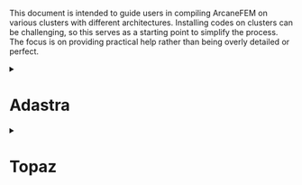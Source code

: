 
This document is intended to guide users in compiling ArcaneFEM on various clusters with different architectures. Installing codes on clusters can be challenging, so this serves as a starting point to simplify the process. The focus is on providing practical help rather than being overly detailed or perfect.

<details>
  <summary>
  
  # Adastra 
</summary>
In 2024, Adastra is the Fastest supercomputer in France. 
Adastra is a French supercomputer hosted at CINES, a Tier 1 computing site located in Montpellier. 
The Adastra supercomputer is an HPE-Cray EX system, combined with two ClusterStor E1000 storage systems.
Please have a look at this [link](https://dci.dci-gitlab.cines.fr/webextranet/architecture/index.html) to know more about Adastra architecture.
Here we shall concern ourselves with MI250X partition of Adastra, which are accelerated nodes of Adastra specialized for General Purpose computation 
on GPUs (GPGPU) computations (1 AMD Trento EPYC 7A53 64 cores 2.0 GHz processor with 256 Gio of DDR4-3200 MHz CPU memory per node, 4 Slingshot 200 Gb/s NICs, 
8 GPUs devices (4 AMD MI250X accelerator, each with 2 GPUs) with a total of 512 Gio of HBM2 per node).

In order to be able to run ArcaneFEM on Adastra in multi-gpu mode, you will need to compile dotnet, Arcane, and then ArcaneFEM, in that order. An example compilation is explained below.
  

  <details>
    <summary>

  #### Compile dotnet on Adastra
  </summary>
  
  Arcane depends on `.Net`, this dependencie is not found on Adastra, hence we begin by installaing dotnet. 
  If you have this already installed please skip this section.

  - On your personal PC, Locally download dotNet `tar.gz` and move it to move it to Adastra.
    Note please fill in your `ADASTRA_USERNAME`, and your `ADASTRA_PROJECT`

```bash
export ADASTRA_USERNAME="XXXXX"
export ADASTRA_PROJECT="YYYYY"

wget https://download.visualstudio.microsoft.com/download/pr/db901b0a-3144-4d07-b8ab-6e7a43e7a791/4d9d1b39b879ad969c6c0ceb6d052381/dotnet-sdk-8.0.401-linux-x64.tar.gz

scp dotnet-sdk-8.0.401-linux-x64.tar.gz ${ADASTRA_USERNAME}@adastra2.cines.fr:/lus/work/RES1/${ADASTRA_PROJECT}/${ADASTRA_USERNAME}/.
```

  - On Adastra create working directory

```bash
export ROOT_DIR=${WORKDIR}/ArcaneFEM
mkdir -p $ROOT_DIR
mkdir -p $ROOT_DIR/dotnet
cd $ROOT_DIR
```
- Extract the archive on Adastra

```bash
cd $ROOT_DIR/dotnet
tar xvzf ./../../dotnet-sdk-8.0.401-linux-x64.tar.gz
rm -rf ./../../dotnet-sdk-8.0.401-linux-x64.tar.gz
```
 </details>
 
  <details>
    <summary>

  #### Compile Arcane with GPU support on Adastra
  </summary>
 
 - Make sure `dotnet` is installed as it is a prerequiste of Arcane, see section above on dotnet installation. If it already installed you can proceed.
 - In the following you will need to add your assocatied allocation project in the `ADASTRA_PROJECT` variable.

  ```bash
export ADASTRA_PROJECT="XXXX"

export ROOT_DIR=${WORKDIR}/ArcaneFEM
mkdir -p $ROOT_DIR
cd $ROOT_DIR

cd $ROOT_DIR && git clone https://github.com/arcaneframework/framework.git && cd framework && git submodule update --init --recursive

salloc -A ${ADASTRA_PROJECT} --constraint=MI250 --nodes=1 -c 32  --gpus-per-node=1 --time=1:00:00

module purge

module load craype-x86-trento craype-accel-amd-gfx90a PrgEnv-gnu/8.5.0 rocm/5.7.1 GCC-GPU-3.0.0 hypre/2.29.0-mpi-omp  boost/1.83.0-mpi-python cray-hdf5-parallel/1.12.2.9 cmake/3.27.7

export ROOT_DIR=${WORKDIR}/ArcaneFEM
export SOURCE_DIR=${ROOT_DIR}/framework
export BUILD_DIR=${ROOT_DIR}/framework-build-release
export INSTALL_DIR=${ROOT_DIR}/framework-install

export DOTNET_ROOT=${ROOT_DIR}/dotnet
export PATH=${ROOT_DIR}/dotnet:${PATH}

export PREFIX_PATH="${ROCM_PATH};${ROCM_PATH}/hip;/opt/software/USERS_SOFTWARES/TRIOU/TRUST/TRUST-1.9.4-gpu/lib/src/LIBPETSC/petsc/linux_opt"
export HIP_ARCHITECTURES=gfx90a

export CC="${ROCM_PATH}/bin/amdclang"
export CXX="${ROCM_PATH}/bin/amdclang++"

export HDF5_CC="amdclang"
export HDF5_CLINKER="amdclang"
export HDF5_CXX="amdclang++"
export HDF5_CXXLINKER="amdclang++"

cmake -S ${SOURCE_DIR} -B ${BUILD_DIR} -DARCANEFRAMEWORK_BUILD_COMPONENTS=Arcane -DCMAKE_INSTALL_PREFIX=${INSTALL_DIR} -DCMAKE_PREFIX_PATH=${PREFIX_PATH} -DARCANE_ACCELERATOR_MODE=ROCMHIP -DCMAKE_HIP_ARCHITECTURES=${HIP_ARCHITECTURES} -DARCCORE_CXX_STANDARD=20 -DCMAKE_BUILD_TYPE=Release -DCMAKE_DISABLE_FIND_PACKAGE_SWIG=TRUE -DCMAKE_DISABLE_FIND_PACKAGE_PETSc=TRUE -D_HYPRE_CONFIG_PATH=/opt/software/gaia/prod/3.0.0/__spack_path_placeholder__/__spack_path_placeholder__/__spack_path_placeholder__/__spack_path_plac/hypre-2.29.0-gcc-12.1-oah4/include/HYPRE_config.h

cd $BUILD_DIR
make -j all install
  ```
**NOTE:** you will need to patch a file `ArcaneMpi.cc`    replace `is_aware = (MPIX_Query_hip_support()==1);`  to `is_aware = 0;`
</details>

  <details>
    <summary>
  
  #### Compile ArcaneFEM with GPU support on Adastra
  </summary>
 - In the following you will need to add your assocatied allocation project in the `ADASTRA_PROJECT` variable.

  ```bash
export ADASTRA_PROJECT="XXXX"

export ROOT_DIR=${WORKDIR}/ArcaneFEM
mkdir -p $ROOT_DIR
cd $ROOT_DIR

cd $ROOT_DIR && git clone https://github.com/arcaneframework/arcanefem.git

salloc -A ${ADASTRA_PROJECT} --constraint=MI250 --nodes=1 -c 32  --gpus-per-node=1 --time=1:00:00

module purge

module load craype-x86-trento craype-accel-amd-gfx90a PrgEnv-gnu/8.5.0 rocm/5.7.1 GCC-GPU-3.0.0 hypre/2.29.0-mpi-omp  boost/1.83.0-mpi-python cray-hdf5-parallel/1.12.2.9 cmake/3.27.7


export PREFIX_PATH="${ROCM_PATH};${ROCM_PATH}/hip;/opt/software/USERS_SOFTWARES/TRIOU/TRUST/TRUST-1.9.4-gpu/lib/src/LIBPETSC/petsc/linux_opt"
export HIP_ARCHITECTURES=gfx90a

export CC="${ROCM_PATH}/bin/amdclang"
export CXX="${ROCM_PATH}/bin/amdclang++"

export HDF5_CC="amdclang"
export HDF5_CLINKER="amdclang"
export HDF5_CXX="amdclang++"
export HDF5_CXXLINKER="amdclang++"

export ROOT_DIR=${WORKDIR}/ArcaneFEM
export ARCANE_INSTALL_DIR=${ROOT_DIR}/framework-install
export BUILD_DIR=${ROOT_DIR}/arcanefem-build-release
export SOURCE_PATH=${ROOT_DIR}/arcanefem

cmake -S ${SOURCE_PATH} -B ${BUILD_DIR} -DCMAKE_BUILD_TYPE=Release -DCMAKE_PREFIX_PATH=${ARCANE_INSTALL_DIR} -DCMAKE_EXE_LINKER_FLAGS="-pthread" -DCMAKE_HIP_ARCHITECTURES=${HIP_ARCHITECTURES} -DHypre_INCLUDE_DIRS=/opt/software/gaia/prod/3.0.0/__spack_path_placeholder__/__spack_path_placeholder__/__spack_path_placeholder__/__spack_path_plac/hypre-2.29.0-gcc-12.1-oah4/include -DHypre_LIBRARY=/opt/software/gaia/prod/3.0.0/__spack_path_placeholder__/__spack_path_placeholder__/__spack_path_placeholder__/__spack_path_plac/hypre-2.29.0-gcc-12.1-oah4/lib

cd $BUILD_DIR
make -j all install
  ```
</details>
</details>

<details>
  <summary>
  
  # Topaz 
</summary>
Topaz is a French supercomputer hosted at CEA, designed for both CPU and GPU computing. It features 994 CPU nodes, each with 2 AMD EPYC Milan 7763 processors (128 cores per node) and 256 GB of memory, delivering 4.5 Pflops peak performance with InfiniBand HDR-100 interconnects. Additionally, it includes 75 hybrid nodes, each with 2 AMD EPYC Milan 7763 processors, 4 NVIDIA A100 GPUs, 512 GB of memory, and InfiniBand HDR interconnects, achieving 4.3 Pflops peak performance.

To run ArcaneFEM on Topaz, you need to compile dotnet, Arcane, and ArcaneFEM, following the steps detailed below.

<details>
    <summary>

  #### Compile dotnet on Topaz
  </summary>
  
Arcane depends on `.Net`, this dependencie is not found on Topaz, hence we begin by installaing dotnet. If you have this already installed please skip this section.

  - On your personal PC, locally download dotNet `tar.gz` and move it to move it to Topaz. Note please fill in your `TOPAZ_USERNAME`, and your `TOPAZ_PROJECT`

```bash
export TOPAZ_USERNAME="XXXXX"
export TOPAZ_PROJECT="contXXX/XXX"

wget https://download.visualstudio.microsoft.com/download/pr/db901b0a-3144-4d07-b8ab-6e7a43e7a791/4d9d1b39b879ad969c6c0ceb6d052381/dotnet-sdk-8.0.401-linux-x64.tar.gz

scp dotnet-sdk-8.0.401-linux-x64.tar.gz ${TOPAZ_USERNAME}@topaze.ccc.cea.fr:/ccc/work/${TOPAZ_PROJECT}/${TOPAZ_USERNAME}/.
```

  - On Topaz create working directory

```bash
export ROOT_DIR=${CCCWORKDIR}/ArcaneFEM
mkdir -p $ROOT_DIR
mkdir -p $ROOT_DIR/dotnet
cd $ROOT_DIR
```
- Extract the archive on Topaz

```bash
cd $ROOT_DIR/dotnet
tar xvzf ./../../dotnet-sdk-8.0.401-linux-x64.tar.gz
rm -rf ./../../dotnet-sdk-8.0.401-linux-x64.tar.gz
```
</details>

<details>
    <summary>

  #### Compile Arcane on Topaz
  </summary>
  
  - On your personal PC, locally checkout Arcane from GitHub and move it to Topaz. Note please fill in your `TOPAZ_USERNAME`, and your `TOPAZ_PROJECT`

```bash
export TOPAZ_USERNAME="XXXXX"
export TOPAZ_PROJECT="contXXX/XXX"

git clone https://github.com/arcaneframework/framework.git && cd framework && git submodule update --init --recursive && cd ..

scp -r framework ${TOPAZ_USERNAME}@topaze.ccc.cea.fr:/ccc/work/${TOPAZ_PROJECT}/${TOPAZ_USERNAME}/.

rm -rf framework
```

- On Topaz you will need to do the following. Please note, here the idea is to pick up `hypre` and `parmetis` that was precopiled and add it locally on Topaz, since the locally avaliable packages on Topaz are not compile with CUDA version 12 support on Topaz and this is necessary for C++ 20 that ArcaneFEM absolutely needs.
  - move framework to `ArcaneFEM` directory

```bash
export ROOT_DIR=${CCCWORKDIR}/ArcaneFEM
mkdir -p $ROOT_DIR
cd $ROOT_DIR
mv ${CCCWORKDIR}/framework .
```
  - configure Arcane framework

```bash
export TOPAZ_USERNAME="XXXXX"
export TOPAZ_PROJECT="contXXX/XXX"

export ROOT_DIR=${CCCWORKDIR}/ArcaneFEM
mkdir -p $ROOT_DIR
cd $ROOT_DIR

module purge

module load gnu/11 flavor/openmpi/cuda-12.2 mpi/openmpi/4.1.5 cmake/3.26 hdf5/1.12.0 metis/5.1.0

export ROOT_DIR=${CCCWORKDIR}/ArcaneFEM
export SOURCE_DIR=${ROOT_DIR}/framework
export BUILD_DIR=${ROOT_DIR}/framework-build-release
export INSTALL_DIR=${ROOT_DIR}/framework-install

export PATH=/ccc/work/${TOPAZ_PROJECT}/${TOPAZ_USERNAME}/ArcaneFEM/dotnet:$PATH

_HWLOC_PATH="/ccc/products/hwloc-2.2.0/system/default"
_OTF2_PATH="/ccc/products/otf2-2.3/nvidia--22.2__openmpi--4.0.1/default"
_PETSC_PATH="/ccc/products/petsc-3.17.4/gcc--11.1.0__openmpi--4.0.1/default"

HYPRE_PATH="/ccc/work/${TOPAZ_PROJECT}/${TOPAZ_USERNAME}/ArcaneFEM/hypre/2.29.0/gpu"
PARMETIS_PATH="/ccc/work/${TOPAZ_PROJECT}/${TOPAZ_USERNAME}/ArcaneFEM/parmetis/4.0.3-ompi405"

COMMON_CMAKE_PREFIX_PATH="${_HWLOC_PATH};${_OTF2_PATH};${_PETSC_PATH};${HYPRE_PATH};${PARMETIS_PATH}"

export CXX=`which c++`
export CC=`which gcc`
export CXX CC

cmake --preset Arcane -DARCANEFRAMEWORK_BUILD_COMPONENTS=Arcane -DCMAKE_PREFIX_PATH="${COMMON_CMAKE_PREFIX_PATH}" -DARCANE_WANT_CUDA=TRUE -S ${SOURCE_DIR} -B ${BUILD_DIR} -DARCANE_CUSTOM_MPI_DRIVER="/usr/bin/ccc_mprun" -DCMAKE_INSTALL_PREFIX=${INSTALL_DIR} -DCMAKE_BUILD_TYPE=Release -DARCCORE_CXX_STANDARD=20  -DCMAKE_DISABLE_FIND_PACKAGE_SWIG=TRUE
```

- finally make and make install

```bash
cd $BUILD_DIR
make -j all install
```
  </details>

<details>
    <summary>

  #### Compile ArcaneFEM on Topaz
  </summary>

  - On your personal PC, locally checkout ArcaneFEM from GitHub and move it to Topaz. Note please fill in your `TOPAZ_USERNAME`, and your `TOPAZ_PROJECT`

```bash
export TOPAZ_USERNAME="XXXXX"
export TOPAZ_PROJECT="contXXX/XXX"

git clone https://github.com/arcaneframework/arcanefem.git

scp -r arcanefem ${TOPAZ_USERNAME}@topaze.ccc.cea.fr:/ccc/work/${TOPAZ_PROJECT}/${TOPAZ_USERNAME}/.

rm -rf arcanefem
```

- On Topaz you will need to do the following.
    - move arcanefem to `ArcaneFEM` directory

```bash
export ROOT_DIR=${CCCWORKDIR}/ArcaneFEM
mkdir -p $ROOT_DIR
cd $ROOT_DIR
mv ${CCCWORKDIR}/arcanefem .
```
  - configure ArcaneFEM framework

```bash
export TOPAZ_USERNAME="XXXXX"
export TOPAZ_PROJECT="contXXX/XXX"

export ROOT_DIR=${CCCWORKDIR}/ArcaneFEM
mkdir -p $ROOT_DIR
cd $ROOT_DIR

module purge
module load gnu/11 flavor/openmpi/cuda-12.2 mpi/openmpi/4.1.5 cmake/3.26 hdf5/1.12.0 metis/5.1.0

export ROOT_DIR=${CCCWORKDIR}/ArcaneFEM
export SOURCE_DIR=${ROOT_DIR}/arcanefem
export BUILD_DIR=${ROOT_DIR}/arcanefem-build-release
export ARCANE_DIR=${ROOT_DIR}/framework-install

export PATH=/ccc/work/${TOPAZ_PROJECT}/${TOPAZ_USERNAME}/ArcaneFEM/dotnet:$PATH

_HWLOC_PATH="/ccc/products/hwloc-2.2.0/system/default"
_OTF2_PATH="/ccc/products/otf2-2.3/nvidia--22.2__openmpi--4.0.1/default"
_PETSC_PATH="/ccc/products/petsc-3.17.4/gcc--11.1.0__openmpi--4.0.1/default"

HYPRE_PATH="/ccc/work/${TOPAZ_PROJECT}/${TOPAZ_USERNAME}/ArcaneFEM/hypre/2.29.0/gpu"
PARMETIS_PATH="/ccc/work/${TOPAZ_PROJECT}/${TOPAZ_USERNAME}/ArcaneFEM/parmetis/4.0.3-ompi405"

COMMON_CMAKE_PREFIX_PATH="${_HWLOC_PATH};${_OTF2_PATH};${_PETSC_PATH};${HYPRE_PATH};${PARMETIS_PATH};${ARCANE_DIR}"

cmake -S ${SOURCE_DIR} -B ${BUILD_DIR}  -DCMAKE_BUILD_TYPE=Release -DCMAKE_PREFIX_PATH=${COMMON_CMAKE_PREFIX_PATH}
```

- finally make and make install

```bash
cd $BUILD_DIR
make -j all install
```

</details>

</details>

